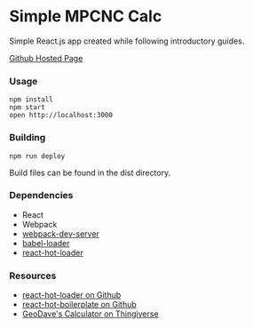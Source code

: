 Simple MPCNC Calc
=====================

Simple React.js app created while following introductory guides.

[Github Hosted Page](http://stevecd.github.io/mpcnc_calc_react/)

### Usage

```
npm install
npm start
open http://localhost:3000
```

### Building
```
npm run deploy
```
Build files can be found in the dist directory.

### Dependencies

* React
* Webpack
* [webpack-dev-server](https://github.com/webpack/webpack-dev-server)
* [babel-loader](https://github.com/babel/babel-loader)
* [react-hot-loader](https://github.com/gaearon/react-hot-loader)

### Resources

* [react-hot-loader on Github](https://github.com/gaearon/react-hot-loader)
* [react-hot-boilerplate on Github](https://github.com/gaearon/react-hot-boilerplate)
* [GeoDave's Calculator on Thingiverse](http://www.thingiverse.com/thing:948320)
